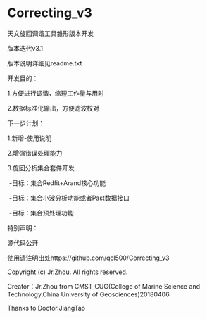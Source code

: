 # Correcting_v3

天文旋回调谐工具雏形版本开发

版本迭代v3.1

版本说明详细见readme.txt

开发目的：

1.方便进行调谐，缩短工作量与用时

2.数据标准化输出，方便滤波校对

下一步计划：

1.新增-使用说明

2.增强错误处理能力

3.旋回分析集合套件开发

  -目标：集合Redfit+Arand核心功能
  
  -目标：集合小波分析功能或者Past数据接口
  
  -目标：集合预处理功能

特别声明：

源代码公开

使用请注明出处https://github.com/qcl500/Correcting_v3

Copyright (c) Jr.Zhou. All rights reserved.

Creator：Jr.Zhou from CMST_CUG(College of Marine Science and Technology,China University of Geosciences)20180406

Thanks to Doctor.JiangTao
